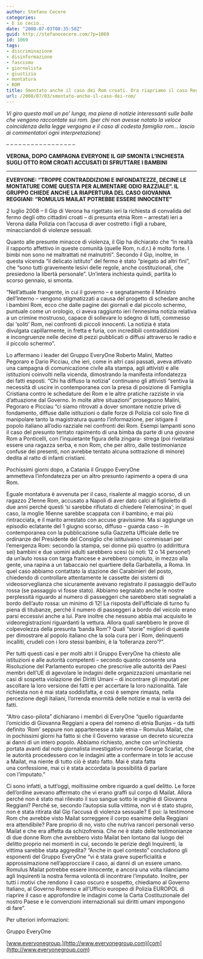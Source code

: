 ```yaml
---
author: Stefano Cecere
categories:
- E io cecio..
date: "2008-07-03T08:35:58Z"
guid: http://stefanocecere.com/?p=1069
id: 1069
tags:
- discriminazione
- disinformazione
- fascismo
- giornalista
- giustizia
- montatura
- ROM
title: Smontato anche il caso dei Rom croati. Ora riapriamo il caso Reggiani
url: /2008/07/03/smontato-anche-il-caso-dei-rom/
---
```


_Vi giro questa mail un po&#8217; lunga, ma piena di notizie interessanti sulle balle che vengono raccontate sui rom. (per chi non avesse notato la veloce coincidenza della legge vergogna e il caso di codesta famiglia rom&#8230; lascio ai commentatori ogni interpretazione)_

&#8211; &#8211; &#8211; &#8211; &#8211; &#8211; &#8211; &#8211; &#8211; &#8211; &#8211; &#8211; &#8211; &#8211; &#8211; &#8211; &#8211;
  
**VERONA, DOPO CAMPAGNA EVERYONE IL GIP SMONTA L’INCHIESTA SUGLI OTTO ROM CROATI ACCUSATI DI SFRUTTARE I BAMBINI**

 ****

**EVERYONE: “TROPPE CONTRADDIZIONI E INFONDATEZZE, DECINE LE MONTATURE COME QUESTA PER ALIMENTARE ODIO RAZZIALE”. IL GRUPPO CHIEDE ANCHE LA RIAPERTURA DEL CASO GIOVANNA REGGIANI: “ROMULUS MAILAT POTREBBE ESSERE INNOCENTE”**

2 luglio 2008 &#8211; Il Gip di Verona ha rigettato ieri la richiesta di convalida del fermo degli otto cittadini croati – di presunta etnia Rom &#8211; arrestati ieri a Verona dalla Polizia con l&#8217;accusa di aver costretto i figli a rubare, minacciandoli di violenze sessuali. 

Quanto alle presunte minacce di violenza, il Gip ha dichiarato che “in realtà il rapporto affettivo in queste comunità (quelle Rom, n.d.r.) è molto forte. I bimbi non sono né maltrattati né malnutriti”. Secondo il Gip, inoltre, in questa vicenda &#8220;il delicato istituto&#8221; del fermo è stato &#8220;piegato ad altri fini&#8221;, che &#8220;sono tutti gravemente lesivi delle regole, anche costituzionali, che presiedono la libertà personale&#8221;. Un&#8217;intera inchiesta quindi, partita lo scorso gennaio, si smonta.

“Nell&#8217;attuale frangente, in cui il governo &#8211; e segnatamente il Ministro dell&#8217;Interno &#8211; vengono stigmatizzati a causa del progetto di schedare anche i bambini Rom, ecco che dalle pagine dei giornali e dal piccolo schermo, puntuale come un orologio, ci aveva raggiunto ieri l&#8217;ennesima notizia relativa a un crimine mostruoso, capace di sollevare lo sdegno di tutti, commesso dai ‘soliti’ Rom, nei confronti di piccoli innocenti. La notizia è stata divulgata capillarmente, in fretta e furia, con incredibili contraddizioni e incongruenze nelle decine di pezzi pubblicati o diffusi attraverso le radio e il piccolo schermo”.

Lo affermano i leader del Gruppo EveryOne Roberto Malini, Matteo Pegoraro e Dario Picciau, che ieri, come in altri casi passati, aveva attivato una campagna di comunicazione civile alla stampa, agli attivisti e alle istituzioni coinvolti nella vicenda, dimostrando la manifesta infondatezza dei fatti esposti. “Chi ha diffuso la notizia” continuano gli attivisti “sentiva la necessità di uscire in contemporanea con la presa di posizione di Famiglia Cristiana contro le schedature dei Rom e le altre pratiche razziste in via d’attuazione dal Governo. In molte altre situazioni” proseguono Malini, Pegoraro e Picciau “ci siamo ritrovati a dover smontare notizie prive di fondamento, diffuse dalle istituzioni o dalle forze di Polizia col solo fine di manipolare tanto la magistratura quanto l&#8217;informazione, per istigare il popolo italiano all&#8217;odio razziale nei confronti dei Rom. Esempi lampanti sono il caso del presunto tentato rapimento di una bimba da parte di una giovane Rom a Ponticelli, con l&#8217;inquietante figura della zingara- strega (poi rivelatasi essere una ragazza serba, e non Rom, che per altro, dalle testimonianze confuse dei presenti, non avrebbe tentato alcuna sottrazione di minore) dedita al ratto di infanti cristiani. 

Pochissimi giorni dopo, a Catania il Gruppo EveryOne ammetteva l’infondatezza per un altro presunto rapimento a opera di una Rom. 

Eguale montatura è avvenuta per il caso, risalente al maggio scorso, di un ragazzo 21enne Rom, accusato a Napoli di aver dato calci al figlioletto di due anni perché questi ‘si sarebbe rifiutato di chiedere l’elemosina’; in quel caso, la moglie 16enne sarebbe scappata con il bambino, e mai più rintracciata, e il marito arrestato con accuse gravissime. Ma si aggiunge un episodio eclatante del 1 giugno scorso, diffuso – guarda caso – in contemporanea con la pubblicazione sulla Gazzetta Ufficiale delle tre ordinanze del Presidente del Consiglio che istituivano i commissari per l&#8217;emergenza Rom: secondo la stampa, sei donne più quattro (o addirittura sei) bambini e due uomini adulti sarebbero scesi (si noti: 12 o 14 persone!) da un&#8217;auto rossa con targa francese e avrebbero compiuto, in mezzo alla gente, una rapina a un tabaccaio nel quartiere della Garbatella, a Roma. In quel caso abbiamo contattato la stazione dei Carabinieri del posto, chiedendo di controllare attentamente le cassette dei sistemi di videosorveglianza che sicuramente avevano registrato il passaggio dell&#8217;auto rossa (se passaggio vi fosse stato). Abbiamo segnalato anche le nostre perplessità riguardo al numero di passeggeri che sarebbero stati segnalati a bordo dell&#8217;auto rossa: un minimo di 12! La risposta dell&#8217;ufficiale di turno fu piena di titubanze, perché il numero di passeggeri a bordo del veicolo erano parsi eccessivi anche a lui. Pare inoltre che nessuno abbia mai acquisito le videoregistrazioni riguardanti la vettura. Allora quali sarebbero le prove di colpevolezza della presunta ‘banda Rom’? Quali &#8220;storie&#8221; migliori di queste per dimostrare al popolo italiano che la sola cura per i Rom, delinquenti incalliti, crudeli con i loro stessi bambini, è la ‘tolleranza zero’?”.

Per tutti questi casi e per molti altri il Gruppo EveryOne ha chiesto alle istituzioni e alle autorità competenti – secondo quanto consente una Risoluzione del Parlamento europeo che prescrive alle autorità dei Paesi membri dell&#8217;UE di agevolare le indagini delle organizzazioni umanitarie nei casi di sospetta violazione dei Diritti Umani – di incontrare gli imputati per ascoltare la loro versione dei fatti e per accertare la loro nazionalità. Tale richiesta non è mai stata soddisfatta, e così è sempre rimasta, nella percezione degli italiani, l&#8217;orrenda enormità delle notizie e mai la verità dei fatti.

“Altro caso-pilota” dichiarano i membri di EveryOne “quello riguardante l’omicidio di Giovanna Reggiani a opera del romeno di etnia Bunjas – da tutti definito ‘Rom’ seppure non appartenesse a tale etnia – Romulus Mailat, che in pochissimi giorni ha fatto sì che il Governo varasse un decreto sicurezza ai danni di un intero popolo. Abbiamo richiesto, anche con un’inchiesta portata avanti dal noto giornalista investigativo romeno George Scarlat, che le autorità procedessero con le indagini atte a confermare in toto le accuse a Mailat, ma niente di tutto ciò è stato fatto. Mai è stata fatta una confessione, mai ci è stata accordata la possibilità di parlare con l’imputato.”

Ci sono infatti, a tutt’oggi, moltissime ombre riguardo a quel delitto. Le forze dell&#8217;ordine avevano affermato che vi erano graffi sul corpo di Mailat. Allora perché non è stato mai rilevato il suo sangue sotto le unghie di Giovanna Reggiani? Perché se, secondo l’autopsia sulla vittima, non vi è stato stupro, non è stata ritirata dal Gip l’accusa di violenza sessuale? E poi: la testimone Rom che avrebbe visto Mailat sorreggere il corpo esanime della Reggiani era attendibile? Pare proprio di no, visto che nutriva rancori personali verso Mailat e che era affetta da schizofrenia. Che ne è stato delle testimonianze di due donne Rom che avrebbero visto Mailat ben lontano dal luogo del delitto proprio nei momenti in cui, secondo le perizie degli Inquirenti, la vittima sarebbe stata aggredita? “Anche in quel contesto” concludono gli esponenti del Gruppo EveryOne “vi è stata grave superficialità e approssimazione nell&#8217;approcciare il caso, ai danni di un essere umano. Romulus Mailat potrebbe essere innocente, e ancora una volta rilanciamo agli Inquirenti la nostra ferma volontà di incontrare l’imputato. Inoltre, per tutti i motivi che rendono il caso oscuro e sospetto, chiediamo al Governo Italiano, al Governo Romeno e all’Ufficio europeo di Polizia EUROPOL di riaprire il caso e approfondire le indagini come la Carta Costituzionale del nostro Paese e le convenzioni internazionali sui diritti umani impongono di fare”.

Per ulteriori informazioni:
  
Gruppo EveryOne
  
[www.everyonegroup.](http://www.everyonegroup.com)[com](http://www.everyonegroup.com)